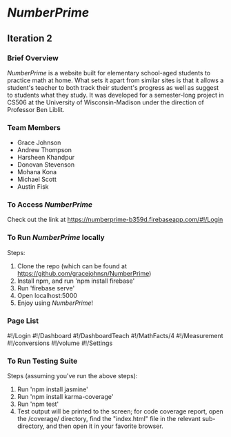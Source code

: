 # *NumberPrime*
## Iteration 2

### Brief Overview
*NumberPrime* is a website built for elementary school-aged students to practice math at home. What sets
it apart from similar sites is that it allows a student's teacher to both track their student's progress
as well as suggest to students what they study. It was developed for a semester-long project in CS506 at the University of Wisconsin-Madison under the direction of Professor Ben Liblit.

### Team Members
* Grace Johnson
* Andrew Thompson
* Harsheen Khandpur
* Donovan Stevenson
* Mohana Kona
* Michael Scott
* Austin Fisk

### To Access *NumberPrime*
Check out the link at https://numberprime-b359d.firebaseapp.com/#!/Login

### To Run *NumberPrime* locally
Steps:
1. Clone the repo (which can be found at https://github.com/gracejohnsn/NumberPrime)
2. Install npm, and run 'npm install firebase'
3. Run 'firebase serve'
4. Open localhost:5000
5. Enjoy using *NumberPrime*!

### Page List
#!/Login
#!/Dashboard
#!/DashboardTeach
#!/MathFacts/4
#!/Measurement
#!/conversions
#!/volume
#!/Settings

### To Run Testing Suite
Steps (assuming you've run the above steps):
1. Run 'npm install jasmine'
2. Run 'npm install karma-coverage'
3. Run 'npm test'
4. Test output will be printed to the screen; for code coverage report, open the /coverage/ directory, find
the "index.html" file in the relevant sub-directory, and then open it in your favorite browser.
